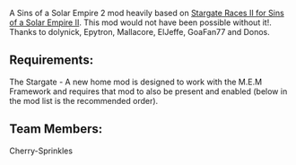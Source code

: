 A Sins of a Solar Empire 2 mod heavily based on [Stargate Races II for Sins of a Solar Empire II](https://mod.io/g/sins2/m/stargate-races-2). This mod would not have been possible without it!. Thanks to dolynick, Epytron, Mallacore, ElJeffe, GoaFan77 and Donos.

Requirements:
-------------
The Stargate - A new home mod is designed to work with the M.E.M Framework and requires that mod to also be present and enabled (below in the mod list is the recommended order).

Team Members:
-------------
Cherry-Sprinkles